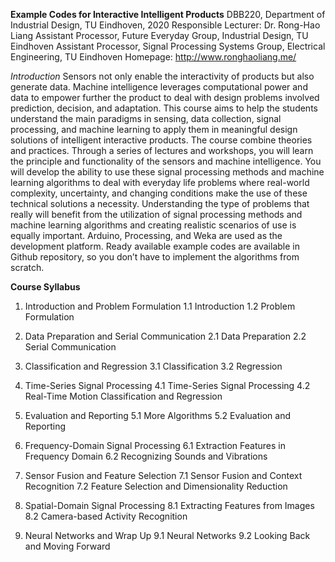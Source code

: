**Example Codes for Interactive Intelligent Products**
DBB220, Department of Industrial Design, TU Eindhoven, 2020
Responsible Lecturer: Dr. Rong-Hao Liang 
Assistant Processor, Future Everyday Group, Industrial Design, TU Eindhoven
Assistant Processor, Signal Processing Systems Group, Electrical Engineering, TU Eindhoven
Homepage: http://www.ronghaoliang.me/

*Introduction*
Sensors not only enable the interactivity of products but also generate data. Machine intelligence leverages computational power and data to empower further the product to deal with design problems involved prediction, decision, and adaptation. This course aims to help the students understand the main paradigms in sensing, data collection, signal processing, and machine learning to apply them in meaningful design solutions of intelligent interactive products.
The course combine theories and practices. Through a series of lectures and workshops, you will learn the principle and functionality of the sensors and machine intelligence. You will develop the ability to use these signal processing methods and machine learning algorithms to deal with everyday life problems where real-world complexity, uncertainty, and changing conditions make the use of these technical solutions a necessity. Understanding the type of problems that really will benefit from the utilization of signal processing methods and machine learning algorithms and creating realistic scenarios of use is equally important.
Arduino, Processing, and Weka are used as the development platform. Ready available example codes are available in Github repository, so you don’t have to implement the algorithms from scratch.

**Course Syllabus**
1. Introduction and Problem Formulation
1.1 Introduction 
1.2 Problem Formulation

2. Data Preparation and Serial Communication
2.1 Data Preparation
2.2 Serial Communication

3. Classification and Regression
3.1 Classification
3.2 Regression

4. Time-Series Signal Processing
4.1 Time-Series Signal Processing
4.2 Real-Time Motion Classification and Regression

5. Evaluation and Reporting
5.1 More Algorithms
5.2 Evaluation and Reporting

6. Frequency-Domain Signal Processing
6.1 Extraction Features in Frequency Domain
6.2 Recognizing Sounds and Vibrations

7. Sensor Fusion and Feature Selection
7.1 Sensor Fusion and Context Recognition
7.2 Feature Selection and Dimensionality Reduction

8. Spatial-Domain Signal Processing
8.1 Extracting Features from Images
8.2 Camera-based Activity Recognition

9. Neural Networks and Wrap Up
9.1 Neural Networks
9.2 Looking Back and Moving Forward
